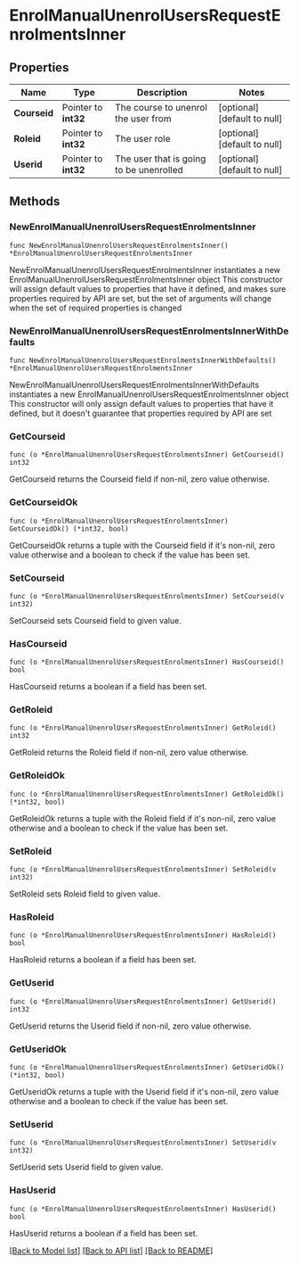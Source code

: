 # EnrolManualUnenrolUsersRequestEnrolmentsInner

## Properties

Name | Type | Description | Notes
------------ | ------------- | ------------- | -------------
**Courseid** | Pointer to **int32** | The course to unenrol the user from | [optional] [default to null]
**Roleid** | Pointer to **int32** | The user role | [optional] [default to null]
**Userid** | Pointer to **int32** | The user that is going to be unenrolled | [optional] [default to null]

## Methods

### NewEnrolManualUnenrolUsersRequestEnrolmentsInner

`func NewEnrolManualUnenrolUsersRequestEnrolmentsInner() *EnrolManualUnenrolUsersRequestEnrolmentsInner`

NewEnrolManualUnenrolUsersRequestEnrolmentsInner instantiates a new EnrolManualUnenrolUsersRequestEnrolmentsInner object
This constructor will assign default values to properties that have it defined,
and makes sure properties required by API are set, but the set of arguments
will change when the set of required properties is changed

### NewEnrolManualUnenrolUsersRequestEnrolmentsInnerWithDefaults

`func NewEnrolManualUnenrolUsersRequestEnrolmentsInnerWithDefaults() *EnrolManualUnenrolUsersRequestEnrolmentsInner`

NewEnrolManualUnenrolUsersRequestEnrolmentsInnerWithDefaults instantiates a new EnrolManualUnenrolUsersRequestEnrolmentsInner object
This constructor will only assign default values to properties that have it defined,
but it doesn't guarantee that properties required by API are set

### GetCourseid

`func (o *EnrolManualUnenrolUsersRequestEnrolmentsInner) GetCourseid() int32`

GetCourseid returns the Courseid field if non-nil, zero value otherwise.

### GetCourseidOk

`func (o *EnrolManualUnenrolUsersRequestEnrolmentsInner) GetCourseidOk() (*int32, bool)`

GetCourseidOk returns a tuple with the Courseid field if it's non-nil, zero value otherwise
and a boolean to check if the value has been set.

### SetCourseid

`func (o *EnrolManualUnenrolUsersRequestEnrolmentsInner) SetCourseid(v int32)`

SetCourseid sets Courseid field to given value.

### HasCourseid

`func (o *EnrolManualUnenrolUsersRequestEnrolmentsInner) HasCourseid() bool`

HasCourseid returns a boolean if a field has been set.

### GetRoleid

`func (o *EnrolManualUnenrolUsersRequestEnrolmentsInner) GetRoleid() int32`

GetRoleid returns the Roleid field if non-nil, zero value otherwise.

### GetRoleidOk

`func (o *EnrolManualUnenrolUsersRequestEnrolmentsInner) GetRoleidOk() (*int32, bool)`

GetRoleidOk returns a tuple with the Roleid field if it's non-nil, zero value otherwise
and a boolean to check if the value has been set.

### SetRoleid

`func (o *EnrolManualUnenrolUsersRequestEnrolmentsInner) SetRoleid(v int32)`

SetRoleid sets Roleid field to given value.

### HasRoleid

`func (o *EnrolManualUnenrolUsersRequestEnrolmentsInner) HasRoleid() bool`

HasRoleid returns a boolean if a field has been set.

### GetUserid

`func (o *EnrolManualUnenrolUsersRequestEnrolmentsInner) GetUserid() int32`

GetUserid returns the Userid field if non-nil, zero value otherwise.

### GetUseridOk

`func (o *EnrolManualUnenrolUsersRequestEnrolmentsInner) GetUseridOk() (*int32, bool)`

GetUseridOk returns a tuple with the Userid field if it's non-nil, zero value otherwise
and a boolean to check if the value has been set.

### SetUserid

`func (o *EnrolManualUnenrolUsersRequestEnrolmentsInner) SetUserid(v int32)`

SetUserid sets Userid field to given value.

### HasUserid

`func (o *EnrolManualUnenrolUsersRequestEnrolmentsInner) HasUserid() bool`

HasUserid returns a boolean if a field has been set.


[[Back to Model list]](../README.md#documentation-for-models) [[Back to API list]](../README.md#documentation-for-api-endpoints) [[Back to README]](../README.md)


